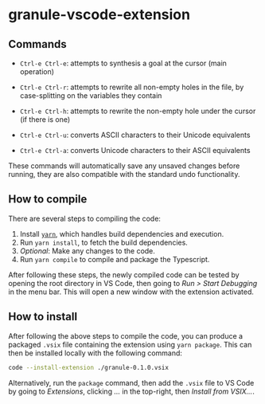 # granule-vscode-extension

## Commands

- `Ctrl-e Ctrl-e`: attempts to synthesis a goal at the cursor (main operation)

- `Ctrl-e Ctrl-r`: attempts to rewrite all non-empty holes in the file, by
  case-splitting on the variables they contain
- `Ctrl-e Ctrl-h`: attempts to rewrite the non-empty hole under the cursor (if
  there is one)
- `Ctrl-e Ctrl-u`: converts ASCII characters to their Unicode equivalents
- `Ctrl-e Ctrl-a`: converts Unicode characters to their ASCII equivalents

These commands will automatically save any unsaved changes before running, they are also compatible with the standard undo functionality.

## How to compile

There are several steps to compiling the code:

1. Install [`yarn`](https://classic.yarnpkg.com/lang/en/), which handles build dependencies and execution.
2. Run `yarn install`, to fetch the build dependencies.
3. *Optional*: Make any changes to the code.
4. Run `yarn compile` to compile and package the Typescript.

After following these steps, the newly compiled code can be tested by opening the root directory in VS Code, then going to *Run > Start Debugging* in the menu bar. This will open a new window with the extension activated.

## How to install

After following the above steps to compile the code, you can produce a packaged `.vsix` file containing the extension using `yarn package`. This can then be installed locally with the following command:

```bash
code --install-extension ./granule-0.1.0.vsix
```

Alternatively, run the `package` command, then add the `.vsix` file to VS Code
by going to *Extensions*, clicking *...* in the top-right, then *Install from
VSIX...*.
